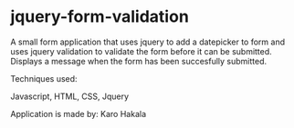 # jquery-form-validation
A small form application that uses jquery to add a datepicker to form and uses jquery validation to validate the form before it can be submitted. Displays a message when the form has been succesfully submitted.

Techniques used:

Javascript,
HTML,
CSS,
Jquery

Application is made by: Karo Hakala

